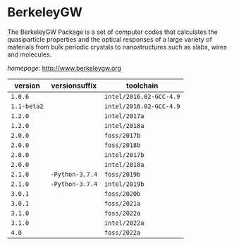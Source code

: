 # BerkeleyGW

The BerkeleyGW Package is a set of computer codes that calculates the quasiparticle  properties and the optical responses of a large variety of materials from bulk periodic crystals to  nanostructures such as slabs, wires and molecules.

*homepage*: <http://www.berkeleygw.org>

version | versionsuffix | toolchain
--------|---------------|----------
``1.0.6`` |  | ``intel/2016.02-GCC-4.9``
``1.1-beta2`` |  | ``intel/2016.02-GCC-4.9``
``1.2.0`` |  | ``intel/2017a``
``1.2.0`` |  | ``intel/2018a``
``2.0.0`` |  | ``foss/2017b``
``2.0.0`` |  | ``foss/2018b``
``2.0.0`` |  | ``intel/2017b``
``2.0.0`` |  | ``intel/2018a``
``2.1.0`` | ``-Python-3.7.4`` | ``foss/2019b``
``2.1.0`` | ``-Python-3.7.4`` | ``intel/2019b``
``3.0.1`` |  | ``foss/2020b``
``3.0.1`` |  | ``foss/2021a``
``3.1.0`` |  | ``foss/2022a``
``3.1.0`` |  | ``intel/2022a``
``4.0`` |  | ``foss/2022a``
